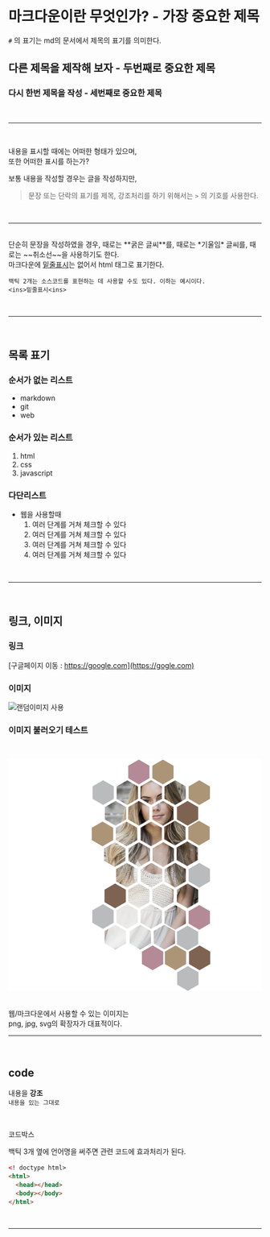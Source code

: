 # 마크다운이란 무엇인가? - 가장 중요한 제목
`#` 의 표기는 md의 문서에서 제목의 표기를 의미한다.

## 다른 제목을 제작해 보자 - 두번째로 중요한 제목

### 다시 한번 제목을 작성 - 세번째로 중요한 제목


<br/>

---


<br/>

내용을 표시할 때에는 어떠한 형태가 있으며, <br />
또한 어떠한 표시를 하는가?


보통 내용을 작성할 경우는 글을 작성하지만, <br />
> 문장 또는 단락의 표기를  제목, 강조처리를 하기 위해서는 `>` 의 기호를 사용한다.



<br/>


---


<br/>
단순히 문장을 작성하였을 경우, 때로는 **굵은 글씨**를, 때로는 *기울임* 글씨를, 때로는 ~~취소선~~을 사용하기도 한다. <br />
마크다운에 <ins>밑줄표시</ins>는 없어서 html 태그로 표기한다.
<br/>

`백틱 2개는 소스코드를 표현하는 데 사용할 수도 있다. 이하는 예시이다. ` <br/>
`<ins>밑줄표시<ins>` 

<br/>


---

<br/>

## 목록 표기
### 순서가 없는 리스트
- markdown
- git
- web

### 순서가 있는 리스트

1. html
2. css
3. javascript

### 다단리스트
- 웹을 사용할때
  1. 여러 단계를 거쳐 체크할 수 있다
  1. 여러 단계를 거쳐 체크할 수 있다
  1. 여러 단계를 거쳐 체크할 수 있다
  1. 여러 단계를 거쳐 체크할 수 있다

<br/>

  ---

<br/>

## 링크, 이미지
### 링크
[구글페이지 이동 : https://google.com](https://gogle.com)

### 이미지
![랜덤이미지 사용](https://picsum.photos/200)

### 이미지 불러오기 테스트

<br/>

![girl](./img/girl.png)


<br/>
웹/마크다운에서 사용할 수 있는 이미지는 <br/> png, jpg, svg의 확장자가 대표적이다.


<br/>



---

<br/>

## code

내용을 **강조** <br/>
`내용을 있는 그대로`

<br/>

코드박스<br/>

백틱 3개 옆에 언어명을 써주면 
관련 코드에 효과처리가 된다.

``` html
<! doctype html>
<html>
  <head></head>
  <body></body>
</html>
```

<br/>


---


<br/>


